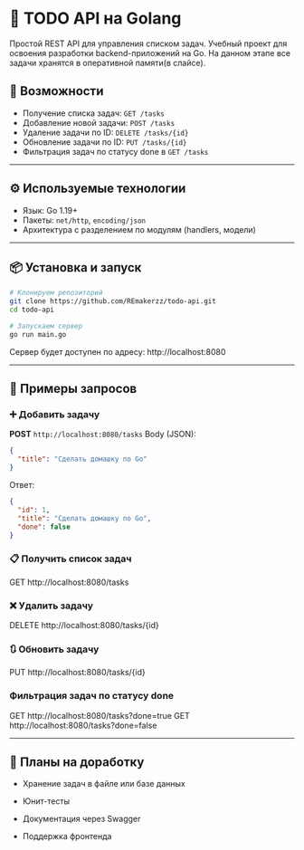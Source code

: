 # 📝 TODO API на Golang

Простой REST API для управления списком задач. Учебный проект для освоения разработки backend-приложений на Go.
На данном этапе все задачи хранятся в оперативной памяти(в слайсе).

## 🚀 Возможности

- Получение списка задач: `GET /tasks`
- Добавление новой задачи: `POST /tasks`
- Удаление задачи по ID: `DELETE /tasks/{id}`
- Обновление задачи по ID: `PUT /tasks/{id}`
- Фильтрация задач по статусу done в `GET /tasks`

---

## ⚙️  Используемые технологии

- Язык: Go 1.19+
- Пакеты: `net/http`, `encoding/json`
- Архитектура с разделением по модулям (handlers, модели)

---

## 📦 Установка и запуск

```bash
# Клонируем репозиторий
git clone https://github.com/REmakerzz/todo-api.git
cd todo-api

# Запускаем сервер
go run main.go
```

Сервер будет доступен по адресу:
http://localhost:8080

---

## 🔧 Примеры запросов
### ➕ Добавить задачу

**POST** `http://localhost:8080/tasks`
Body (JSON):

```json
{
  "title": "Сделать домашку по Go"
}
```

Ответ:

```json
{
  "id": 1,
  "title": "Сделать домашку по Go",
  "done": false
}
```

### 📋 Получить список задач

GET http://localhost:8080/tasks

### ❌ Удалить задачу

DELETE http://localhost:8080/tasks/{id}

### 🔃 Обновить задачу

PUT http://localhost:8080/tasks/{id}

### Фильтрация задач по статусу done

GET http://localhost:8080/tasks?done=true
GET http://localhost:8080/tasks?done=false

---

## 📌 Планы на доработку

- Хранение задач в файле или базе данных

- Юнит-тесты

- Документация через Swagger

- Поддержка фронтенда
